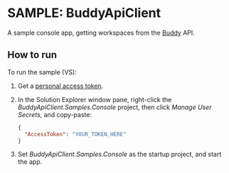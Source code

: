# SAMPLE: BuddyApiClient

A sample console app, getting workspaces from the [Buddy](https://buddy.works) API.

## How to run

To run the sample (VS):

1. Get a [personal access token](https://buddy.works/docs/api/getting-started/oauth2/personal-access-token).

2. In the Solution Explorer window pane, right-click the *BuddyApiClient.Samples.Console* project, then click *Manage User Secrets*, and copy-paste:

    ```json
    {
      "AccessToken": "YOUR_TOKEN_HERE"
    }
    ```

4. Set *BuddyApiClient.Samples.Console* as the startup project, and start the app.